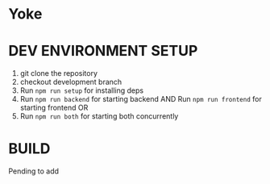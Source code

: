 # Yoke

DEV ENVIRONMENT SETUP
====================
1. git clone the repository
2. checkout development branch
3. Run ```npm run setup``` for installing deps
4. Run ```npm run backend``` for starting backend AND Run ```npm run frontend``` for starting frontend OR
4. Run ```npm run both``` for starting both concurrently

BUILD
====================
Pending to add